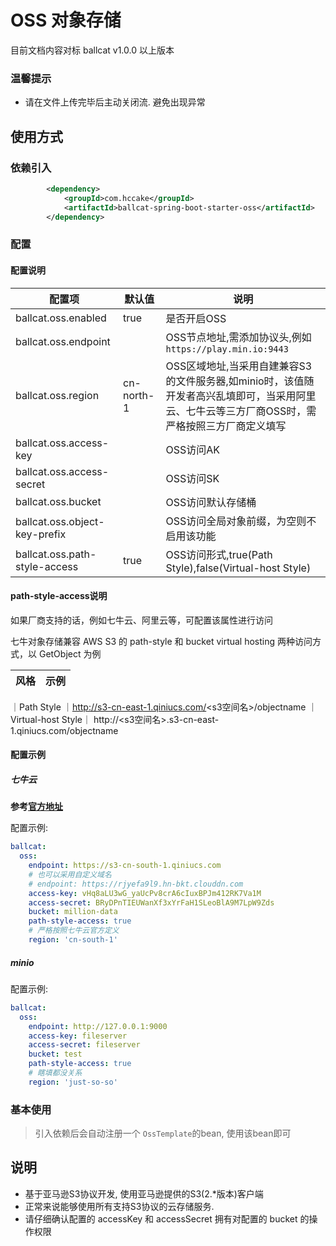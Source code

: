 # OSS 对象存储

目前文档内容对标 ballcat v1.0.0 以上版本

### 温馨提示
- 请在文件上传完毕后主动关闭流. 避免出现异常

## 使用方式
### 依赖引入
```xml
		<dependency>
			<groupId>com.hccake</groupId>
			<artifactId>ballcat-spring-boot-starter-oss</artifactId>
		</dependency>
```

### 配置

#### 配置说明

| 配置项                           | 默认值                               | 说明                          |
| ------------------------------- |-----------------------------------|-----------------------------|
| ballcat.oss.enabled | true | 是否开启OSS |
| ballcat.oss.endpoint |  | OSS节点地址,需添加协议头,例如```https://play.min.io:9443``` |
| ballcat.oss.region |cn-north-1  | OSS区域地址,当采用自建兼容S3的文件服务器,如minio时，该值随开发者高兴乱填即可，当采用阿里云、七牛云等三方厂商OSS时，需严格按照三方厂商定义填写|
| ballcat.oss.access-key |  | OSS访问AK|
| ballcat.oss.access-secret |  | OSS访问SK|
| ballcat.oss.bucket |  | OSS访问默认存储桶|
| ballcat.oss.object-key-prefix |  | OSS访问全局对象前缀，为空则不启用该功能|
| ballcat.oss.path-style-access |true  | OSS访问形式,true(Path Style),false(Virtual-host Style)|

#### path-style-access说明

如果厂商支持的话，例如七牛云、阿里云等，可配置该属性进行访问

七牛对象存储兼容 AWS S3 的 path-style 和 bucket virtual hosting 两种访问方式，以 GetObject 为例

| 风格                           | 示例                               |
| ------------------------------- |-----------------------------------|
｜Path Style	｜http://s3-cn-east-1.qiniucs.com/<s3空间名>/objectname
｜Virtual-host Style｜	http://<s3空间名>.s3-cn-east-1.qiniucs.com/objectname


#### 配置示例

##### 七牛云
**参考[官方地址](https://developer.qiniu.com/kodo/4086/aws-s3-compatible)**

配置示例:
```yaml
ballcat:
  oss:
    endpoint: https://s3-cn-south-1.qiniucs.com
    # 也可以采用自定义域名
    # endpoint: https://rjyefa9l9.hn-bkt.clouddn.com
    access-key: vHq8aLU3wG_yaUcPv8crA6cIuxBPJm412RK7Va1M
    access-secret: BRyDPnTIEUWanXf3xYrFaH1SLeoBlA9M7LpW9Zds
    bucket: million-data
    path-style-access: true
    # 严格按照七牛云官方定义
    region: 'cn-south-1'
```

##### minio
配置示例:
```yaml
ballcat:
  oss:
    endpoint: http://127.0.0.1:9000
    access-key: fileserver
    access-secret: fileserver
    bucket: test
    path-style-access: true
    # 瞎填都没关系
    region: 'just-so-so'
```

### 基本使用

> 引入依赖后会自动注册一个  ```OssTemplate```的bean, 使用该bean即可

## 说明
- 基于亚马逊S3协议开发, 使用亚马逊提供的S3(2.\*版本)客户端
- 正常来说能够使用所有支持S3协议的云存储服务.
- 请仔细确认配置的 accessKey 和 accessSecret 拥有对配置的 bucket 的操作权限